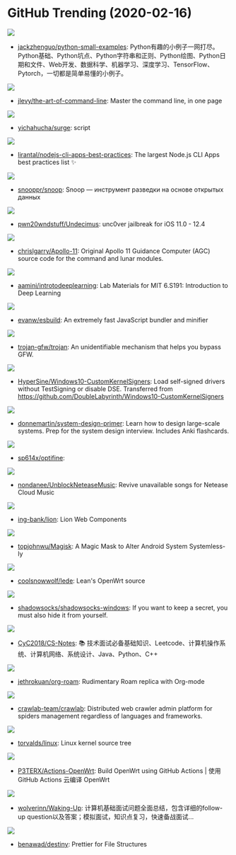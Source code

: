 # GitHub Trending (2020-02-16)

![](https://img.shields.io/badge/Python-New%2044-green?style=flat-square&logo=appveyor)
- [jackzhenguo/python-small-examples](https://github.com/jackzhenguo/python-small-examples): Python有趣的小例子一网打尽。Python基础、Python坑点、Python字符串和正则、Python绘图、Python日期和文件、Web开发、数据科学、机器学习、深度学习、TensorFlow、Pytorch，一切都是简单易懂的小例子。

![](https://img.shields.io/badge/none-New%2092-green?style=flat-square&logo=appveyor)
- [jlevy/the-art-of-command-line](https://github.com/jlevy/the-art-of-command-line): Master the command line, in one page

![](https://img.shields.io/badge/JavaScript-New%2011-green?style=flat-square&logo=appveyor)
- [yichahucha/surge](https://github.com/yichahucha/surge): script

![](https://img.shields.io/badge/none-New%20186-green?style=flat-square&logo=appveyor)
- [lirantal/nodejs-cli-apps-best-practices](https://github.com/lirantal/nodejs-cli-apps-best-practices): The largest Node.js CLI Apps best practices list ✨

![](https://img.shields.io/badge/Python-New%20105-green?style=flat-square&logo=appveyor)
- [snooppr/snoop](https://github.com/snooppr/snoop): Snoop — инструмент разведки на основе открытых данных

![](https://img.shields.io/badge/C-New%2039-green?style=flat-square&logo=appveyor)
- [pwn20wndstuff/Undecimus](https://github.com/pwn20wndstuff/Undecimus): unc0ver jailbreak for iOS 11.0 - 12.4

![](https://img.shields.io/badge/Assembly-New%2018-green?style=flat-square&logo=appveyor)
- [chrislgarry/Apollo-11](https://github.com/chrislgarry/Apollo-11): Original Apollo 11 Guidance Computer (AGC) source code for the command and lunar modules.

![](https://img.shields.io/badge/Jupyter%20Notebook-New%2022-green?style=flat-square&logo=appveyor)
- [aamini/introtodeeplearning](https://github.com/aamini/introtodeeplearning): Lab Materials for MIT 6.S191: Introduction to Deep Learning

![](https://img.shields.io/badge/Go-New%20812-green?style=flat-square&logo=appveyor)
- [evanw/esbuild](https://github.com/evanw/esbuild): An extremely fast JavaScript bundler and minifier

![](https://img.shields.io/badge/C%2B%2B-New%20104-green?style=flat-square&logo=appveyor)
- [trojan-gfw/trojan](https://github.com/trojan-gfw/trojan): An unidentifiable mechanism that helps you bypass GFW.

![](https://img.shields.io/badge/C%2B%2B-New%2023-green?style=flat-square&logo=appveyor)
- [HyperSine/Windows10-CustomKernelSigners](https://github.com/HyperSine/Windows10-CustomKernelSigners): Load self-signed drivers without TestSigning or disable DSE. Transferred from https://github.com/DoubleLabyrinth/Windows10-CustomKernelSigners

![](https://img.shields.io/badge/Python-New%20121-green?style=flat-square&logo=appveyor)
- [donnemartin/system-design-primer](https://github.com/donnemartin/system-design-primer): Learn how to design large-scale systems. Prep for the system design interview. Includes Anki flashcards.

![](https://img.shields.io/badge/none-New%207-green?style=flat-square&logo=appveyor)
- [sp614x/optifine](https://github.com/sp614x/optifine): 

![](https://img.shields.io/badge/JavaScript-New%2030-green?style=flat-square&logo=appveyor)
- [nondanee/UnblockNeteaseMusic](https://github.com/nondanee/UnblockNeteaseMusic): Revive unavailable songs for Netease Cloud Music

![](https://img.shields.io/badge/JavaScript-New%20114-green?style=flat-square&logo=appveyor)
- [ing-bank/lion](https://github.com/ing-bank/lion): Lion Web Components

![](https://img.shields.io/badge/Kotlin-New%2025-green?style=flat-square&logo=appveyor)
- [topjohnwu/Magisk](https://github.com/topjohnwu/Magisk): A Magic Mask to Alter Android System Systemless-ly

![](https://img.shields.io/badge/C-New%2059-green?style=flat-square&logo=appveyor)
- [coolsnowwolf/lede](https://github.com/coolsnowwolf/lede): Lean's OpenWrt source

![](https://img.shields.io/badge/C%23-New%2054-green?style=flat-square&logo=appveyor)
- [shadowsocks/shadowsocks-windows](https://github.com/shadowsocks/shadowsocks-windows): If you want to keep a secret, you must also hide it from yourself.

![](https://img.shields.io/badge/Java-New%2081-green?style=flat-square&logo=appveyor)
- [CyC2018/CS-Notes](https://github.com/CyC2018/CS-Notes): 📚 技术面试必备基础知识、Leetcode、计算机操作系统、计算机网络、系统设计、Java、Python、C++

![](https://img.shields.io/badge/Shell-New%2026-green?style=flat-square&logo=appveyor)
- [jethrokuan/org-roam](https://github.com/jethrokuan/org-roam): Rudimentary Roam replica with Org-mode

![](https://img.shields.io/badge/Go-New%2045-green?style=flat-square&logo=appveyor)
- [crawlab-team/crawlab](https://github.com/crawlab-team/crawlab): Distributed web crawler admin platform for spiders management regardless of languages and frameworks.

![](https://img.shields.io/badge/C-New%2070-green?style=flat-square&logo=appveyor)
- [torvalds/linux](https://github.com/torvalds/linux): Linux kernel source tree

![](https://img.shields.io/badge/Shell-New%2018-green?style=flat-square&logo=appveyor)
- [P3TERX/Actions-OpenWrt](https://github.com/P3TERX/Actions-OpenWrt): Build OpenWrt using GitHub Actions | 使用 GitHub Actions 云编译 OpenWrt

![](https://img.shields.io/badge/none-New%2045-green?style=flat-square&logo=appveyor)
- [wolverinn/Waking-Up](https://github.com/wolverinn/Waking-Up): 计算机基础面试问题全面总结，包含详细的follow-up question以及答案；模拟面试，知识点复习，快速备战面试...

![](https://img.shields.io/badge/TypeScript-New%20143-green?style=flat-square&logo=appveyor)
- [benawad/destiny](https://github.com/benawad/destiny): Prettier for File Structures

